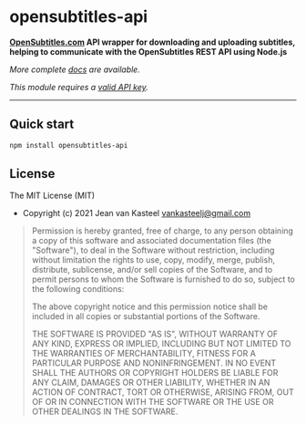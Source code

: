 # opensubtitles-api

**[OpenSubtitles.com](http://www.opensubtitles.com/) API wrapper for downloading and uploading subtitles, helping to communicate with the OpenSubtitles REST API using Node.js**

*More complete [docs](https://opensubtitles.stoplight.io/docs/opensubtitles-api/open_api.json) are available.*

*This module requires a [valid API key](https://opensubtitles.stoplight.io/docs/opensubtitles-api/open_api.json#api-key).*

------

## Quick start
```bash
npm install opensubtitles-api
```

## License
The MIT License (MIT)
- Copyright (c) 2021 Jean van Kasteel <vankasteelj@gmail.com>

>Permission is hereby granted, free of charge, to any person obtaining a copy of this software and associated documentation files (the "Software"), to deal in the Software without restriction, including without limitation the rights to use, copy, modify, merge, publish, distribute, sublicense, and/or sell copies of the Software, and to permit persons to whom the Software is furnished to do so, subject to the following conditions:
>
>The above copyright notice and this permission notice shall be included in all copies or substantial portions of the Software.
>
>THE SOFTWARE IS PROVIDED "AS IS", WITHOUT WARRANTY OF ANY KIND, EXPRESS OR IMPLIED, INCLUDING BUT NOT LIMITED TO THE WARRANTIES OF MERCHANTABILITY, FITNESS FOR A PARTICULAR PURPOSE AND NONINFRINGEMENT. IN NO EVENT SHALL THE AUTHORS OR COPYRIGHT HOLDERS BE LIABLE FOR ANY CLAIM, DAMAGES OR OTHER LIABILITY, WHETHER IN AN ACTION OF CONTRACT, TORT OR OTHERWISE, ARISING FROM, OUT OF OR IN CONNECTION WITH THE SOFTWARE OR THE USE OR OTHER DEALINGS IN THE SOFTWARE.
